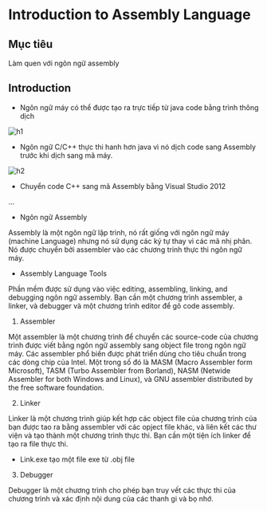 # Introduction to Assembly Language

## Mục tiêu

Làm quen với ngôn ngữ assembly

## Introduction

* Ngôn ngữ máy có thể được tạo ra trực tiếp từ java code bằng trình thông dịch

![h1]()

* Ngôn ngữ C/C++ thực thi hanh hơn java vì nó dịch code sang Assembly trước khi dịch sang mã máy.

![h2]()

* Chuyển code C++ sang mã Assembly bằng Visual Studio 2012

...

* Ngôn ngữ Assembly 

Assembly là một ngôn ngữ lập trình, nó rất giống với ngôn ngữ máy (machine Language) nhưng nó sử dụng các ký tự thay vì các mã nhị phân. Nó được chuyển bởi assembler vào các chương trinh thực thi ngôn ngữ máy.

* Assembly Language Tools

Phần mềm được sử dụng vào việc editing, assembling, linking, and debugging ngôn ngữ assembly. Bạn cần một chương trình assembler, a linker, và debugger và một chương trình editor để gõ code assembly.

1. Assembler

Một assembler là một chương trình để chuyển các source-code của chương trình được viết bằng ngôn ngữ assembly sang object file trong ngôn ngữ máy. Các assembler phổ biến được phát triển dùng cho tiêu chuẩn trong các dòng chip của Intel. Một trong số đó là MASM (Macro Assembler form Microsoft), TASM (Turbo Assembler from Borland), NASM (Netwide Assembler for both Windows and Linux), và GNU assembler distributed by the free software foundation. 

2. Linker

Linker là một chương trình giúp kết hợp các object file của chương trình của bạn được tao ra bằng assembler với các opject file khác, và liên kết các thư viện và tạo thành một chương trình thực thi. Bạn cần một tiện ích linker để tạo ra file thực thi.

* Link.exe tạo một file exe từ .obj file

3. Debugger

Debugger là một chương trình cho phép bạn truy vết các thực thi của chương trình và xác định nội dung của các thanh gi và bọ nhớ.

